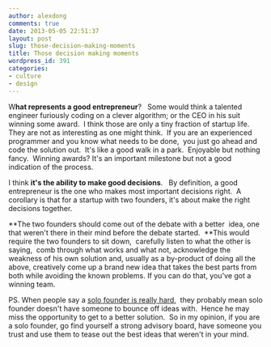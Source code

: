 ```yaml
---
author: alexdong
comments: true
date: 2013-05-05 22:51:37
layout: post
slug: those-decision-making-moments
title: Those decision making moments
wordpress_id: 391
categories:
- culture
- design
---
```


W**hat represents a good entrepreneur**?   Some would think a talented engineer furiously coding on a clever algorithm; or the CEO in his suit winning some award.  I think those are only a tiny fraction of startup life. They are not as interesting as one might think.  If you are an experienced programmer and you know what needs to be done,  you just go ahead and code the solution out.  It's like a good walk in a park.  Enjoyable but nothing fancy.  Winning awards? It's an important milestone but not a good indication of the process.

I think **it's the ability to make good decisions**.   By definition, a good entrepreneur is the one who makes most important decisions right.  A corollary is that for a startup with two founders, it's about make the right decisions together.

**The two founders should come out of the debate with a better  idea, one that weren't there in their mind before the debate started.  **This would require the two founders to sit down,  carefully listen to what the other is saying,  comb through what works and what not, acknowledge the weakness of his own solution and, usually as a by-product of doing all the above, creatively come up a brand new idea that takes the best parts from both while avoiding the known problems. If you can do that, you've got a winning team.

PS. When people say a [solo founder is really hard](http://www.paulgraham.com/startupmistakes.html),  they probably mean solo founder doesn't have someone to bounce off ideas with.  Hence he may miss the opportunity to get to a better solution.  So in my opinion, if you are a solo founder, go find yourself a strong advisory board, have someone you trust and use them to tease out the best ideas that weren't in your mind.


